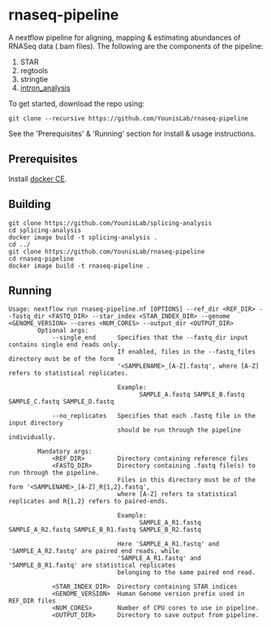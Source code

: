 # rnaseq-pipeline

A nextflow pipeline for aligning, mapping & estimating abundances of RNASeq data (.bam files). The following are the components of the pipeline:

1. STAR
2. regtools
3. stringtie
4. [intron_analysis](https://github.com/YounisLab/splicing-analysis)

To get started, download the repo using:

`git clone --recursive https://github.com/YounisLab/rnaseq-pipeline`

See the 'Prerequisites' & 'Running' section for install & usage instructions.

## Prerequisites

Install [docker CE](https://docs.docker.com/install/linux/docker-ce/ubuntu/).

## Building

```
git clone https://github.com/YounisLab/splicing-analysis
cd splicing-analysis
docker image build -t splicing-analysis .
cd ../
git clone https://github.com/YounisLab/rnaseq-pipeline
cd rnaseq-pipeline
docker image build -t rnaseq-pipeline .
```

## Running

```
Usage: nextflow run rnaseq-pipeline.nf [OPTIONS] --ref_dir <REF_DIR> --fastq_dir <FASTQ_DIR> --star_index <STAR_INDEX_DIR> --genome <GENOME_VERSION> --cores <NUM_CORES> --output_dir <OUTPUT_DIR>
        Optional args:
            --single_end      Specifies that the --fastq_dir input contains single end reads only.
                              If enabled, files in the --fastq_files directory must be of the form
                              '<SAMPLENAME>_[A-Z].fastq', where [A-Z] refers to statistical replicates.

                              Example:
                                    SAMPLE_A.fastq SAMPLE_B.fastq SAMPLE_C.fastq SAMPLE_D.fastq

            --no_replicates   Specifies that each .fastq file in the input directory
                              should be run through the pipeline individually.

        Mandatory args:
            <REF_DIR>         Directory containing reference files
            <FASTQ_DIR>       Directory containing .fastq file(s) to run through the pipeline.
                              Files in this directory must be of the form '<SAMPLENAME>_[A-Z]_R{1,2}.fastq',
                              where [A-Z] refers to statistical replicates and R{1,2} refers to paired-ends.

                              Example:
                                    SAMPLE_A_R1.fastq SAMPLE_A_R2.fastq SAMPLE_B_R1.fastq SAMPLE_B_R2.fastq

                              Here 'SAMPLE_A_R1.fastq' and 'SAMPLE_A_R2.fastq' are paired end reads, while
                              'SAMPLE_A_R1.fastq' and 'SAMPLE_B_R1.fastq' are statistical replicates
                              belonging to the same paired end read.

            <STAR_INDEX_DIR>  Directory containing STAR indices
            <GENOME_VERSION>  Human Genome version prefix used in REF_DIR files
            <NUM_CORES>       Number of CPU cores to use in pipeline.
            <OUTPUT_DIR>      Directory to save output from pipeline.
```
